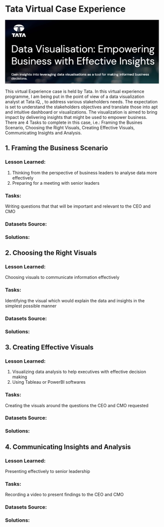 # Tata Virtual Case Experience

![](Tata.png)

This virtual Experience case is held by Tata. In this virtual experience programme, I am being put in the point of view of a data visualization analyst at Tata iQ, , to address various stakeholders needs. The expectation is set to understand the stakeholders objectives and translate those into apt and intuitive dashboard or visualizations. The visualization is aimed to bring impact by delivering insights that might be used to empower business. There are 4 Tasks to complete in this case, i.e.: Framing the Busines Scenario, Choosing the Right Visuals, Creating Effective Visuals, Communicating Insights and Analysis.

## 1. Framing the Business Scenario
### Lesson Learned:
1. Thinking from the perspective of business leaders to analyse data more effectively
2. Preparing for a meeting with senior leaders

### Tasks:
Writing questions that that will be important and relevant to the CEO and CMO

### Datasets Source:

### Solutions:

## 2. Choosing the Right Visuals
### Lesson Learned:
Choosing visuals to communicate information effectively

### Tasks:
Identifying the visual which would explain the data and insights in the simplest possible manner

### Datasets Source:

### Solutions:

## 3. Creating Effective Visuals
### Lesson Learned:
1. Visualizing data analysis to help executives with effective decision making
2. Using Tableau or PowerBI softwares

### Tasks:
Creating the visuals around the questions the CEO and CMO requested

### Datasets Source:

### Solutions:

## 4. Communicating Insights and Analysis
### Lesson Learned:
Presenting effectively to senior leadership

### Tasks:
Recording a video to present findings to the CEO and CMO

### Datasets Source:

### Solutions:



